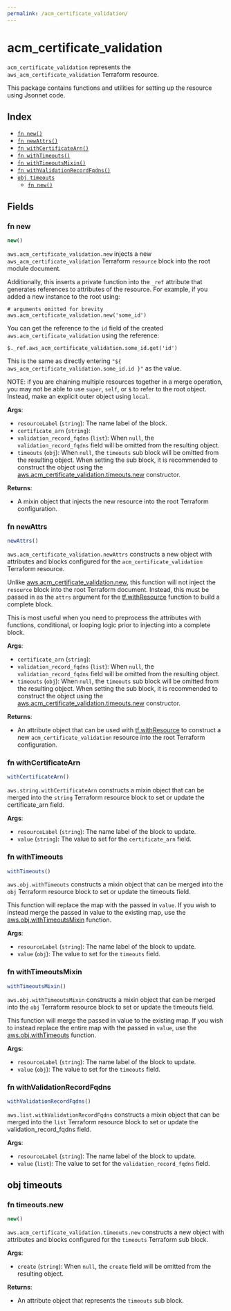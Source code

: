 ```yaml
---
permalink: /acm_certificate_validation/
---
```


# acm_certificate_validation

`acm_certificate_validation` represents the `aws_acm_certificate_validation` Terraform resource.



This package contains functions and utilities for setting up the resource using Jsonnet code.


## Index

* [`fn new()`](#fn-new)
* [`fn newAttrs()`](#fn-newattrs)
* [`fn withCertificateArn()`](#fn-withcertificatearn)
* [`fn withTimeouts()`](#fn-withtimeouts)
* [`fn withTimeoutsMixin()`](#fn-withtimeoutsmixin)
* [`fn withValidationRecordFqdns()`](#fn-withvalidationrecordfqdns)
* [`obj timeouts`](#obj-timeouts)
  * [`fn new()`](#fn-timeoutsnew)

## Fields

### fn new

```ts
new()
```


`aws.acm_certificate_validation.new` injects a new `aws_acm_certificate_validation` Terraform `resource`
block into the root module document.

Additionally, this inserts a private function into the `_ref` attribute that generates references to attributes of the
resource. For example, if you added a new instance to the root using:

    # arguments omitted for brevity
    aws.acm_certificate_validation.new('some_id')

You can get the reference to the `id` field of the created `aws.acm_certificate_validation` using the reference:

    $._ref.aws_acm_certificate_validation.some_id.get('id')

This is the same as directly entering `"${ aws_acm_certificate_validation.some_id.id }"` as the value.

NOTE: if you are chaining multiple resources together in a merge operation, you may not be able to use `super`, `self`,
or `$` to refer to the root object. Instead, make an explicit outer object using `local`.

**Args**:
  - `resourceLabel` (`string`): The name label of the block.
  - `certificate_arn` (`string`): 
  - `validation_record_fqdns` (`list`):  When `null`, the `validation_record_fqdns` field will be omitted from the resulting object.
  - `timeouts` (`obj`):  When `null`, the `timeouts` sub block will be omitted from the resulting object. When setting the sub block, it is recommended to construct the object using the [aws.acm_certificate_validation.timeouts.new](#fn-acm_certificate_validationtimeoutsnew) constructor.

**Returns**:
- A mixin object that injects the new resource into the root Terraform configuration.


### fn newAttrs

```ts
newAttrs()
```


`aws.acm_certificate_validation.newAttrs` constructs a new object with attributes and blocks configured for the `acm_certificate_validation`
Terraform resource.

Unlike [aws.acm_certificate_validation.new](#fn-acm_certificate_validationnew), this function will not inject the `resource`
block into the root Terraform document. Instead, this must be passed in as the `attrs` argument for the
[tf.withResource](https://github.com/tf-libsonnet/core/tree/main/docs#fn-withresource) function to build a complete block.

This is most useful when you need to preprocess the attributes with functions, conditional, or looping logic prior to
injecting into a complete block.

**Args**:
  - `certificate_arn` (`string`): 
  - `validation_record_fqdns` (`list`):  When `null`, the `validation_record_fqdns` field will be omitted from the resulting object.
  - `timeouts` (`obj`):  When `null`, the `timeouts` sub block will be omitted from the resulting object. When setting the sub block, it is recommended to construct the object using the [aws.acm_certificate_validation.timeouts.new](#fn-acm_certificate_validationtimeoutsnew) constructor.

**Returns**:
  - An attribute object that can be used with [tf.withResource](https://github.com/tf-libsonnet/core/tree/main/docs#fn-withresource) to construct a new `acm_certificate_validation` resource into the root Terraform configuration.


### fn withCertificateArn

```ts
withCertificateArn()
```

`aws.string.withCertificateArn` constructs a mixin object that can be merged into the `string`
Terraform resource block to set or update the certificate_arn field.



**Args**:
  - `resourceLabel` (`string`): The name label of the block to update.
  - `value` (`string`): The value to set for the `certificate_arn` field.


### fn withTimeouts

```ts
withTimeouts()
```

`aws.obj.withTimeouts` constructs a mixin object that can be merged into the `obj`
Terraform resource block to set or update the timeouts field.

This function will replace the map with the passed in `value`. If you wish to instead merge the
passed in value to the existing map, use the [aws.obj.withTimeoutsMixin](TODO) function.

**Args**:
  - `resourceLabel` (`string`): The name label of the block to update.
  - `value` (`obj`): The value to set for the `timeouts` field.


### fn withTimeoutsMixin

```ts
withTimeoutsMixin()
```

`aws.obj.withTimeoutsMixin` constructs a mixin object that can be merged into the `obj`
Terraform resource block to set or update the timeouts field.

This function will merge the passed in value to the existing map. If you wish
to instead replace the entire map with the passed in `value`, use the [aws.obj.withTimeouts](TODO)
function.


**Args**:
  - `resourceLabel` (`string`): The name label of the block to update.
  - `value` (`obj`): The value to set for the `timeouts` field.


### fn withValidationRecordFqdns

```ts
withValidationRecordFqdns()
```

`aws.list.withValidationRecordFqdns` constructs a mixin object that can be merged into the `list`
Terraform resource block to set or update the validation_record_fqdns field.



**Args**:
  - `resourceLabel` (`string`): The name label of the block to update.
  - `value` (`list`): The value to set for the `validation_record_fqdns` field.


## obj timeouts



### fn timeouts.new

```ts
new()
```


`aws.acm_certificate_validation.timeouts.new` constructs a new object with attributes and blocks configured for the `timeouts`
Terraform sub block.



**Args**:
  - `create` (`string`):  When `null`, the `create` field will be omitted from the resulting object.

**Returns**:
  - An attribute object that represents the `timeouts` sub block.
